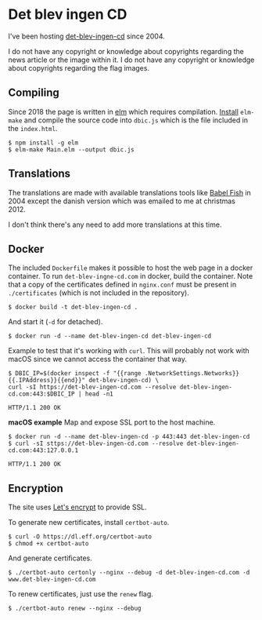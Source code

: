 # Det blev ingen CD

I've been hosting [det-blev-ingen-cd](http://det-blev-ingen-cd.com) since 2004.

I do not have any copyright or knowledge about copyrights regarding the news
article or the image within it. I do not have any copyright or knowledge about
copyrights regarding the flag images.

## Compiling
Since 2018 the page is written in [elm](http://elm-lang.org) which requires
compilation. [Install](https://guide.elm-lang.org/install.html) `elm-make` and
compile the source code into `dbic.js` which is the file included in the
`index.html`.

```
$ npm install -g elm
$ elm-make Main.elm --output dbic.js
```

## Translations
The translations are made with available translations tools like
[Babel Fish](https://en.wikipedia.org/wiki/Babel_Fish_(website)) in 2004 except
the danish version which was emailed to me at christmas 2012.

I don't think there's any need to add more translations at this time.

## Docker

The included `Dockerfile` makes it possible to host the web page in a docker
container. To run `det-blev-ingne-cd.com` in docker, build the container. Note
that a copy of the certificates defined in `nginx.conf` must be present in
`./certificates` (which is not included in the repository).
```
$ docker build -t det-blev-ingen-cd .
```

And start it (`-d` for detached).
```
$ docker run -d --name det-blev-ingen-cd det-blev-ingen-cd
```

Example to test that it's working with `curl`. This will probably not work
with macOS since we cannot access the container that way.
```
$ DBIC_IP=$(docker inspect -f "{{range .NetworkSettings.Networks}}{{.IPAddress}}{{end}}" det-blev-ingen-cd) \
curl -sI https://det-blev-ingen-cd.com --resolve det-blev-ingen-cd.com:443:$DBIC_IP | head -n1

HTTP/1.1 200 OK
```

**macOS example**
Map and expose SSL port to the host machine.
```
$ docker run -d --name det-blev-ingen-cd -p 443:443 det-blev-ingen-cd
$ curl -sI sttps://det-blev-ingen-cd.com --resolve det-blev-ingen-cd.com:443:127.0.0.1

HTTP/1.1 200 OK
```

## Encryption
The site uses [Let's encrypt](https://letsencrypt.org) to provide SSL.

To generate new certificates, install `certbot-auto`.
```
$ curl -O https://dl.eff.org/certbot-auto
$ chmod +x certbot-auto
```

And generate certificates.
```
$ ./certbot-auto certonly --nginx --debug -d det-blev-ingen-cd.com -d www.det-blev-ingen-cd.com
```

To renew certificates, just use the `renew` flag.
```
$ ./certbot-auto renew --nginx --debug
```

